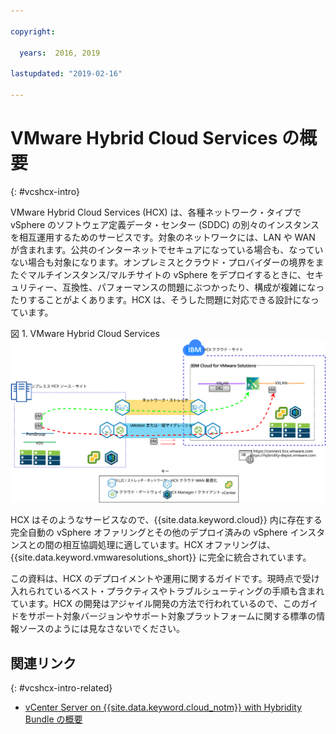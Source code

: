 ```yaml
---

copyright:

  years:  2016, 2019

lastupdated: "2019-02-16"

---
```


# VMware Hybrid Cloud Services の概要
{: #vcshcx-intro}

VMware Hybrid Cloud Services (HCX) は、各種ネットワーク・タイプで vSphere のソフトウェア定義データ・センター (SDDC) の別々のインスタンスを相互運用するためのサービスです。対象のネットワークには、LAN や WAN が含まれます。公共のインターネットでセキュアになっている場合も、なっていない場合も対象になります。オンプレミスとクラウド・プロバイダーの境界をまたぐマルチインスタンス/マルチサイトの vSphere をデプロイするときに、セキュリティー、互換性、パフォーマンスの問題にぶつかったり、構成が複雑になったりすることがよくあります。HCX は、そうした問題に対応できる設計になっています。

図 1. VMware Hybrid Cloud Services
![VMware Hybrid Cloud Services](vcshcx.svg)

HCX はそのようなサービスなので、{{site.data.keyword.cloud}} 内に存在する完全自動の vSphere オファリングとその他のデプロイ済みの vSphere インスタンスとの間の相互協調処理に適しています。HCX オファリングは、{{site.data.keyword.vmwaresolutions_short}} に完全に統合されています。

この資料は、HCX のデプロイメントや運用に関するガイドです。現時点で受け入れられているベスト・プラクティスやトラブルシューティングの手順も含まれています。HCX の開発はアジャイル開発の方法で行われているので、このガイドをサポート対象バージョンやサポート対象プラットフォームに関する標準の情報ソースのようには見なさないでください。

## 関連リンク
{: #vcshcx-intro-related}

* [vCenter Server on {{site.data.keyword.cloud_notm}} with Hybridity Bundle の概要](/docs/services/vmwaresolutions/archiref/vcs/vcs-hybridity-intro.html)   
